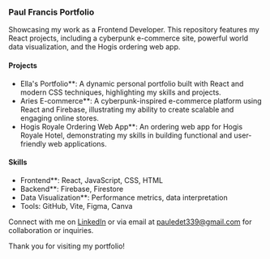 
### Paul Francis Portfolio

Showcasing my work as a Frontend Developer. This repository features my React projects, including a cyberpunk e-commerce site, powerful world data visualization, and the Hogis ordering web app.

#### Projects

- Ella's Portfolio**: A dynamic personal portfolio built with React and modern CSS techniques, highlighting my skills and projects.
- Aries E-commerce**: A cyberpunk-inspired e-commerce platform using React and Firebase, illustrating my ability to create scalable and engaging online stores.
- Hogis Royale Ordering Web App**: An ordering web app for Hogis Royale Hotel, demonstrating my skills in building functional and user-friendly web applications.

#### Skills
- Frontend**: React, JavaScript, CSS, HTML
- Backend**: Firebase, Firestore
- Data Visualization**: Performance metrics, data interpretation
- Tools: GitHub, Vite, Figma, Canva

Connect with me on [LinkedIn](https://www.linkedin.com/in/paul-francis-%F0%9F%92%BB-123281260/) or via email at [pauledet339@gmail.com](mailto:pauledet339@gmail.com) for collaboration or inquiries.

Thank you for visiting my portfolio!
